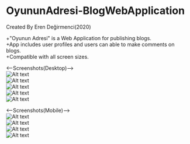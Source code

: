 # OyununAdresi-BlogWebApplication
Created By Eren Değirmenci(2020)
 
+"Oyunun Adresi" is a Web Application for publishing blogs. 
<br>
+App includes user profiles and users can able to make comments on blogs.
<br>
+Compatible with all screen sizes.

<--Screenshots(Desktop)-->
<br>
![Alt text](screenshots/desktop/ss1.png?raw=true "Title")
<br>
![Alt text](screenshots/desktop/ss2.png?raw=true "Title")
<br>
![Alt text](screenshots/desktop/ss3.png?raw=true "Title")
<br>
![Alt text](screenshots/desktop/ss4.png?raw=true "Title")
<br>
![Alt text](screenshots/desktop/ss5.png?raw=true "Title")

<--Screenshots(Mobile)-->
<br>
![Alt text](screenshots/mobile/mss1.png?raw=true "Title")
<br>
![Alt text](screenshots/mobile/mss2.png?raw=true "Title")
<br>
![Alt text](screenshots/mobile/mss3.png?raw=true "Title")
<br>
![Alt text](screenshots/mobile/mss4.png?raw=true "Title")


